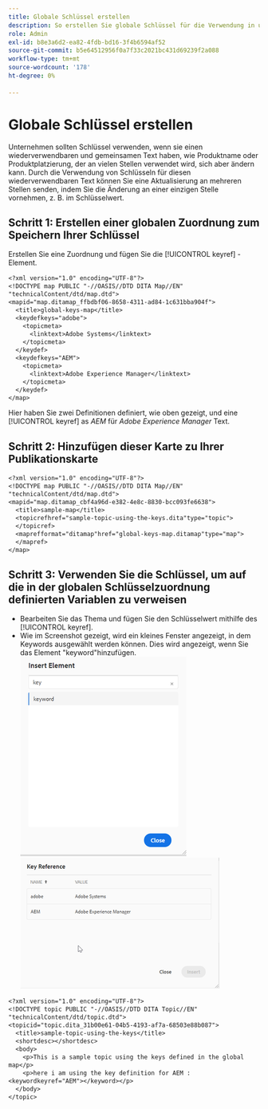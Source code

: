 ```yaml
---
title: Globale Schlüssel erstellen
description: So erstellen Sie globale Schlüssel für die Verwendung in unternehmensübergreifenden Inhalten
role: Admin
exl-id: b8e3a6d2-ea82-4fdb-bd16-3f4b6594af52
source-git-commit: b5e64512956f0a7f33c2021bc431d69239f2a088
workflow-type: tm+mt
source-wordcount: '178'
ht-degree: 0%

---
```


# Globale Schlüssel erstellen

Unternehmen sollten Schlüssel verwenden, wenn sie einen wiederverwendbaren und gemeinsamen Text haben, wie Produktname oder Produktplatzierung, der an vielen Stellen verwendet wird, sich aber ändern kann. Durch die Verwendung von Schlüsseln für diesen wiederverwendbaren Text können Sie eine Aktualisierung an mehreren Stellen senden, indem Sie die Änderung an einer einzigen Stelle vornehmen, z. B. im Schlüsselwert.

## Schritt 1: Erstellen einer globalen Zuordnung zum Speichern Ihrer Schlüssel

Erstellen Sie eine Zuordnung und fügen Sie die [!UICONTROL keyref] -Element.

```
<?xml version="1.0" encoding="UTF-8"?>
<!DOCTYPE map PUBLIC "-//OASIS//DTD DITA Map//EN" "technicalContent/dtd/map.dtd">
<mapid="map.ditamap_ffbdbf06-8658-4311-ad84-1c631bba904f">
  <title>global-keys-map</title>
  <keydefkeys="adobe">
    <topicmeta>
      <linktext>Adobe Systems</linktext>
    </topicmeta>
  </keydef>
  <keydefkeys="AEM">
    <topicmeta>
      <linktext>Adobe Experience Manager</linktext>
    </topicmeta>
  </keydef>
</map>
```

Hier haben Sie zwei Definitionen definiert, wie oben gezeigt, und eine [!UICONTROL keyref] as _AEM_ für _Adobe Experience Manager_ Text.

## Schritt 2: Hinzufügen dieser Karte zu Ihrer Publikationskarte

```
<?xml version="1.0" encoding="UTF-8"?>
<!DOCTYPE map PUBLIC "-//OASIS//DTD DITA Map//EN" "technicalContent/dtd/map.dtd">
<mapid="map.ditamap_cbf4a96d-e382-4e8c-8830-bcc093fe6638">
  <title>sample-map</title>
  <topicrefhref="sample-topic-using-the-keys.dita"type="topic">
  </topicref>
  <maprefformat="ditamap"href="global-keys-map.ditamap"type="map">
  </mapref>
</map>
```

## Schritt 3: Verwenden Sie die Schlüssel, um auf die in der globalen Schlüsselzuordnung definierten Variablen zu verweisen

+ Bearbeiten Sie das Thema und fügen Sie den Schlüsselwert mithilfe des [!UICONTROL keyref].
+ Wie im Screenshot gezeigt, wird ein kleines Fenster angezeigt, in dem Keywords ausgewählt werden können. Dies wird angezeigt, wenn Sie das Element &quot;keyword&quot;hinzufügen.
   ![Element einfügen](assets/insert_element.png)
   ![Key Ref](assets/key_ref.png)

```
<?xml version="1.0" encoding="UTF-8"?>
<!DOCTYPE topic PUBLIC "-//OASIS//DTD DITA Topic//EN" "technicalContent/dtd/topic.dtd">
<topicid="topic.dita_31b00e61-04b5-4193-af7a-68503e88b087">
  <title>sample-topic-using-the-keys</title>
  <shortdesc></shortdesc>
  <body>
    <p>This is a sample topic using the keys defined in the global map</p>
    <p>here i am using the key definition for AEM :<keywordkeyref="AEM"></keyword></p>
  </body>
</topic>
```
